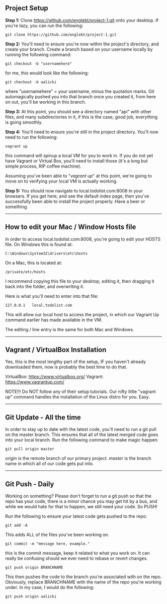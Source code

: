 Project Setup
----------
**Step 1:** Clone https://github.com/englebt/project-1.git onto your desktop.
If you're lazy, you can run the following:

    git clone https://github.com/englebt/project-1.git

**Step 2:** You'll need to ensure you're now within the project's directory, and create your branch. Create a branch based on your username locally by running the following command: 

    git checkout -b "usernamehere"
for me, this would look like the following:

    git checkout -b aalicki

where "usernamehere" = your username, minus the quotation marks. Git automagically pushed you into that branch once you created it, from here on out, you'll be working in this branch.

**Step 3:** At this point, you should see a directory named "api" with other files, and many subdirectories in it, if this is the case, good job, everything is going smoothly.

**Step 4:** You'll need to ensure you're still in the project directory. You'll now need to run the following:

    vagrant up
this command will spinup a local VM for you to work in. If you do not yet have Vagrant or Virtual Box, you'll need to install those (it's a long but simple process, RIP coffee machine).

Assuming you've been able to "*vagrant up*" at this point, we're going to move on to verifying your local VM is actually working.

**Step 5:** You should now navigate to local.todolist.com:8008 in your browsers. If you get here, and see the default index page, then you've successfully been able to install the project properly. Have a beer or something.


----------

How to edit your Mac / Window Hosts file
----------------------------------------
In order to access local.todolist.com:8008, you're going to edit your HOSTS file. On Windows this is found at:

    C:\Windows\System32\drivers\etc\hosts

On a Mac, this is located at:

    /private/etc/hosts

I recommend copying this file to your desktop, editing it, then dragging it back into the folder, and overwriting it.

Here is what you'll need to enter into that file:

    127.0.0.1   local.todolist.com
This will allow our local host to access the project, in which our Vagrant Up command earlier has made available in the VM.

The editing / line entry is the same for both Mac and Windows.


----------

Vagrant / VirtualBox Installation
----------------------------------------
Yes, this is the most lengthy part of the setup, IF you haven't already downloaded them, now is probably the best time to do that. 

VirtualBox: https://www.virtualbox.org/
Vagrant: https://www.vagrantup.com/

NOTE!!! Do NOT follow any of their setup tutorials. Our nifty little "vagrant up" command handles the installation of the Linux distro for you. Easy.

----------
Git Update - All the time
----------------------------------------
In order to stay up to date with the latest code, you'll need to run a git pull on the master branch. This ensures that all of the latest merged code goes into your local branch.
Run the following command to make magic happen:

    git pull origin master
*origin* is the remote branch of our primary project. *master* is the branch name in which all of our code gets put into.

----------
Git Push - Daily
----------------------------------------

Working on something? Please don't forget to run a git push so that the repo has your code, there is a minor chance you may get hit by a bus, and while we would hate for that to happen, we still need your code. So PUSH!

Run the following to ensure your latest code gets pushed to the repo:

    git add -A
This adds ALL of the files you've been working on.

    git commit -m "message here, example."
this is the commit message, keep it related to what you work on. It can really be confusing should we ever need to rebase or revert changes.

    git push origin BRANCHNAME
This then pushes the code to the branch you're associated with on the repo. Obviously, replace BRANCHNAME with the name of the repo you're working under. In my case, I would do the following:

    git push origin aalicki
